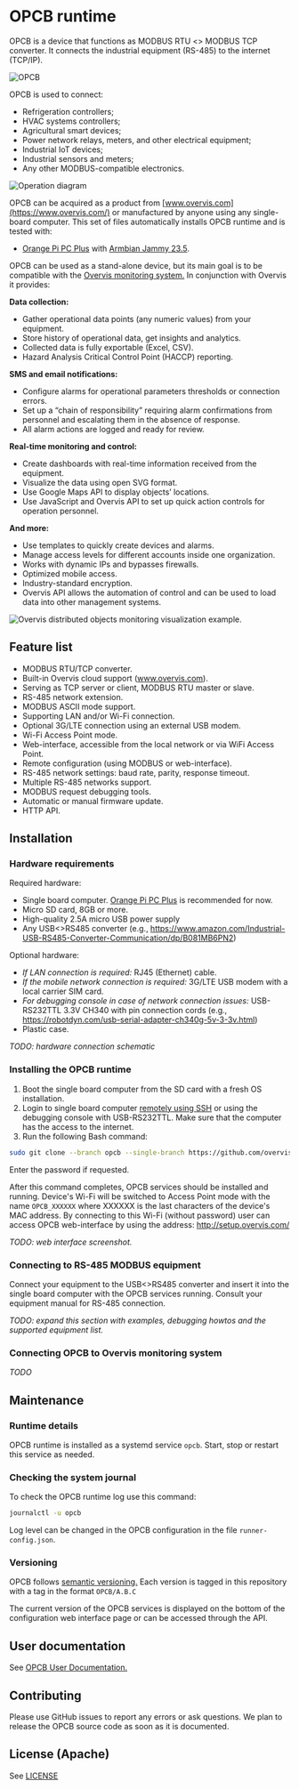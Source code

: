 # OPCB runtime

OPCB is a device that functions as MODBUS RTU <> MODBUS TCP converter. It connects the industrial
equipment (RS-485) to the internet (TCP/IP).

![OPCB](./docs/root-media/opcb-221.png)

OPCB is used to connect:

- Refrigeration controllers;
- HVAC systems controllers;
- Agricultural smart devices;
- Power network relays, meters, and other electrical equipment;
- Industrial IoT devices;
- Industrial sensors and meters;
- Any other MODBUS-compatible electronics.

![Operation diagram](./docs/root-media/operation-diagram.svg)

OPCB can be acquired as a product from [www.overvis.com](https://www.overvis.com/) or manufactured
by anyone using any single-board computer. This set of files automatically installs OPCB runtime
and is tested with:

- [Orange Pi PC Plus](https://www.orangepi.com/index.php?route=product/product&product_id=866) with
  [Armbian Jammy 23.5](https://www.armbian.com/orange-pi-pc-plus/).

OPCB can be used as a stand-alone device, but its main goal is to be compatible with the
[Overvis monitoring system.](https://www.overvis.com/) In conjunction with Overvis it provides:

**Data collection:**

- Gather operational data points (any numeric values) from your equipment.
- Store history of operational data, get insights and analytics.
- Collected data is fully exportable (Excel, CSV).
- Hazard Analysis Critical Control Point (HACCP) reporting.

**SMS and email notifications:**

- Configure alarms for operational parameters thresholds or connection errors.
- Set up a “chain of responsibility” requiring alarm confirmations from personnel and escalating
  them in the absence of response.
- All alarm actions are logged and ready for review.

**Real-time monitoring and control:**

- Create dashboards with real-time information received from the equipment.
- Visualize the data using open SVG format.
- Use Google Maps API to display objects’ locations.
- Use JavaScript and Overvis API to set up quick action controls for operation personnel.

**And more:**

- Use templates to quickly create devices and alarms.
- Manage access levels for different accounts inside one organization.
- Works with dynamic IPs and bypasses firewalls.
- Optimized mobile access.
- Industry-standard encryption.
- Overvis API allows the automation of control and can be used to load data into other management
  systems.

![Overvis distributed objects monitoring visualization example.](./docs/root-media/overvis-display.jpeg)

## Feature list

- MODBUS RTU/TCP converter.
- Built-in Overvis cloud support (www.overvis.com).
- Serving as TCP server or client, MODBUS RTU master or slave.
- RS-485 network extension.
- MODBUS ASCII mode support.
- Supporting LAN and/or Wi-Fi connection.
- Optional 3G/LTE connection using an external USB modem.
- Wi-Fi Access Point mode.
- Web-interface, accessible from the local network or via WiFi Access Point.
- Remote configuration (using MODBUS or web-interface).
- RS-485 network settings: baud rate, parity, response timeout.
- Multiple RS-485 networks support.
- MODBUS request debugging tools.
- Automatic or manual firmware update.
- HTTP API.

## Installation

### Hardware requirements

Required hardware:

- Single board computer.
  [Orange Pi PC Plus](https://www.orangepi.com/index.php?route=product/product&product_id=866) is
  recommended for now.
- Micro SD card, 8GB or more.
- High-quality 2.5A micro USB power supply
- Any USB<>RS485 converter (e.g.,
  <https://www.amazon.com/Industrial-USB-RS485-Converter-Communication/dp/B081MB6PN2>)

Optional hardware:

- _If LAN connection is required:_ RJ45 (Ethernet) cable.
- _If the mobile network connection is required:_ 3G/LTE USB modem with a local carrier SIM card.
- _For debugging console in case of network connection issues:_ USB-RS232TTL 3.3V CH340 with pin
  connection cords (e.g., <https://robotdyn.com/usb-serial-adapter-ch340g-5v-3-3v.html>)
- Plastic case.

_TODO: hardware connection schematic_

### Installing the OPCB runtime

1. Boot the single board computer from the SD card with a fresh OS installation.
2. Login to single board computer
   [remotely using SSH](https://www.raspberrypi.com/documentation/computers/remote-access.html#introduction-to-remote-access)
   or using the debugging console with USB-RS232TTL. Make sure that the computer has the access to
   the internet.
3. Run the following Bash command:

```bash
sudo git clone --branch opcb --single-branch https://github.com/overvis/opcb-release.git /opcb && sudo /opcb/install.sh
```

Enter the password if requested.

After this command completes, OPCB services should be installed and running. Device's Wi-Fi will be
switched to Access Point mode with the name `OPCB_XXXXXX` where XXXXXX is the last characters of
the device's MAC address. By connecting to this Wi-Fi (without password) user can access OPCB
web-interface by using the address: http://setup.overvis.com/

_TODO: web interface screenshot._

### Connecting to RS-485 MODBUS equipment

Connect your equipment to the USB<>RS485 converter and insert it into the single board computer
with the OPCB services running. Consult your equipment manual for RS-485 connection.

_TODO: expand this section with examples, debugging howtos and the supported equipment list._

### Connecting OPCB to Overvis monitoring system

_TODO_

## Maintenance

### Runtime details

OPCB runtime is installed as a systemd service `opcb`. Start, stop or restart this service as
needed.

### Checking the system journal

To check the OPCB runtime log use this command:

```bash
journalctl -u opcb
```

Log level can be changed in the OPCB configuration in the file `runner-config.json`.

### Versioning

OPCB follows [semantic versioning.](https://semver.org/) Each version is tagged in this repository
with a tag in the format `OPCB/A.B.C`

The current version of the OPCB services is displayed on the bottom of the configuration web
interface page or can be accessed through the API.

## User documentation

See [OPCB User Documentation.](./docs/README.md)

## Contributing

Please use GitHub issues to report any errors or ask questions. We plan to release the OPCB source
code as soon as it is documented.

## License (Apache)

See [LICENSE](./LICENSE)
